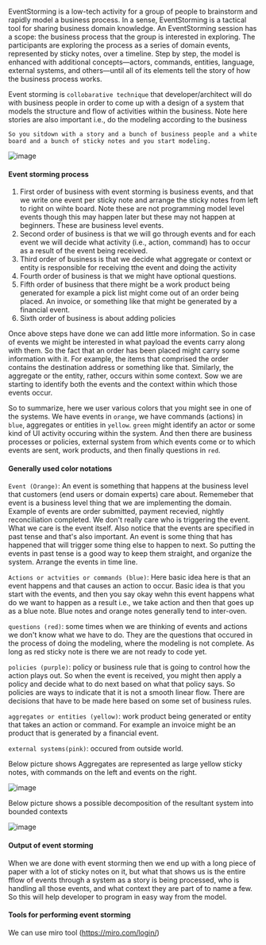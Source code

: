 EventStorming is a low-tech activity for a group of people to brainstorm and rapidly model a business process. In a sense, EventStorming is a tactical tool for sharing business domain knowledge. An EventStorming session has a scope: the business process that the group is interested in exploring. The participants are exploring the process as a series of domain events, represented by sticky notes, over a timeline. Step by step, the model is enhanced with additional concepts—actors, commands, entities, language,  external systems, and others—until all of its elements tell the story of how the business process works.

Event storming is `collobarative technique` that developer/architect will do with business people in order to come up with a design of a system that models the structure and flow of activities within the business. Note here stories are also important i.e., do the modeling according to the business

`So you sitdown with a story and a bunch of business people and a white board and a bunch of sticky notes and you start modeling.`

![image](https://user-images.githubusercontent.com/10434795/197523522-e3afe931-c7b1-4a5f-b579-b86ad8a6e35e.png)

#### Event storming process

1. First order of business with event storming is business events, and that we write one event per sticky note and arrange the sticky notes from left to right on wihte board. Note these are not programming model level events though this may happen later but these may not happen at beginners. These are business level events.
2. Second order of business is that we will go through events and for each event we will decide what activity (i.e., action, command) has to occur as a result of the event being received.
3. Third order of business is that we decide what aggregate or context or entity is responsible for receiving tthe event and doing the activity
4. Fourth order of business is that we might have optional questions.
5. Fifth order of business that there might be a work product being generated for example a pick list might come out of an order being placed. An invoice, or something like that might be generated by a financial event.
6. Sixth order of business is about adding policies

Once above steps have done we can add little more information. So in case of events we might be interested in what payload the events carry along with them. So the fact that an order has been placed might carry some information with it. For example, the items that comprised the order contains the destination address or something like that. Similarly, the aggregate or the entity, rather, occurs within some context. Sow we are starting to identify both the events and the context within which those events occur.

So to summarize, here we user various colors that you might see in one of the systems. We have events in `orange`, we have commands (actions) in `blue`, aggregates or entities in `yellow`. `green` might identify an actor or some kind of UI activity occuring within the system. And then there are business processes or policies, external system from which events come or to which events are sent, work products, and then finally questions in `red`.

#### Generally used color notations

`Event (Orange)`: An event is something that happens at the business level that customers (end users or domain experts) care about. Rememeber that event is a business level thing that we are implementing the domain. Example of events are order submitted, payment recevied, nightly reconciliation completed. We don't really care who is triggering the event. What we care is the event itself. Also notice that the events are specified in past tense and that's also important. An event is some thing that has happened that will trigger some thing else to happen to next. So putting the events in past tense is a good way to keep them straight, and organize the system. Arrange the events in time line.

`Actions or actvities or commands (blue)`: Here basic idea here is that an event happens and that causes an action to occur. Basic idea is that you start with the events, and then you say okay wehn this event happens what do we want to happen as a result i.e., we take action and then that goes up as a blue note. Blue notes and orange notes generally tend to inter-oven.

`questions (red)`: some times when we are thinking of events and actions we don't know what we have to do. They are the questions that occured in the process of doing the modeling, where the modeling is not complete. As long as red sticky note is there we are not ready to code yet.

`policies (purple)`: policy or business rule that is going to control how the action plays out. So when the event is received, you might then apply a policy and decide what to do next based on what that policy says. So policies are ways to indicate that it is not a smooth linear flow. There are decisions that have to be made here based on some set of business rules.

`aggregates or entities (yellow)`: work product being generated or entity that takes an action or command. For example an invoice might be an product that is generated by a financial event.

`external systems(pink)`: occured from outside world.

Below picture shows Aggregates are represented as large yellow sticky notes, with commands on the left and events on the right.

![image](https://user-images.githubusercontent.com/10434795/197548112-a26e3487-1e41-447d-9135-065bb39585f9.png)

Below picture shows a possible decomposition of the resultant system into bounded contexts

![image](https://user-images.githubusercontent.com/10434795/197548480-cdfc1e94-c80a-409f-907f-d93f81bf3b4f.png)



#### Output of event storming

When we are done with event storming then we end up with a long piece of paper with a lot of sticky notes on it, but what that shows us is the entire fflow of events through a system as a story is being processed, who is handling all those events, and what context they are part of to name a few.  So this will help developer to program in easy way from the model.

#### Tools for performing event storming

We can use miro tool (https://miro.com/login/)




